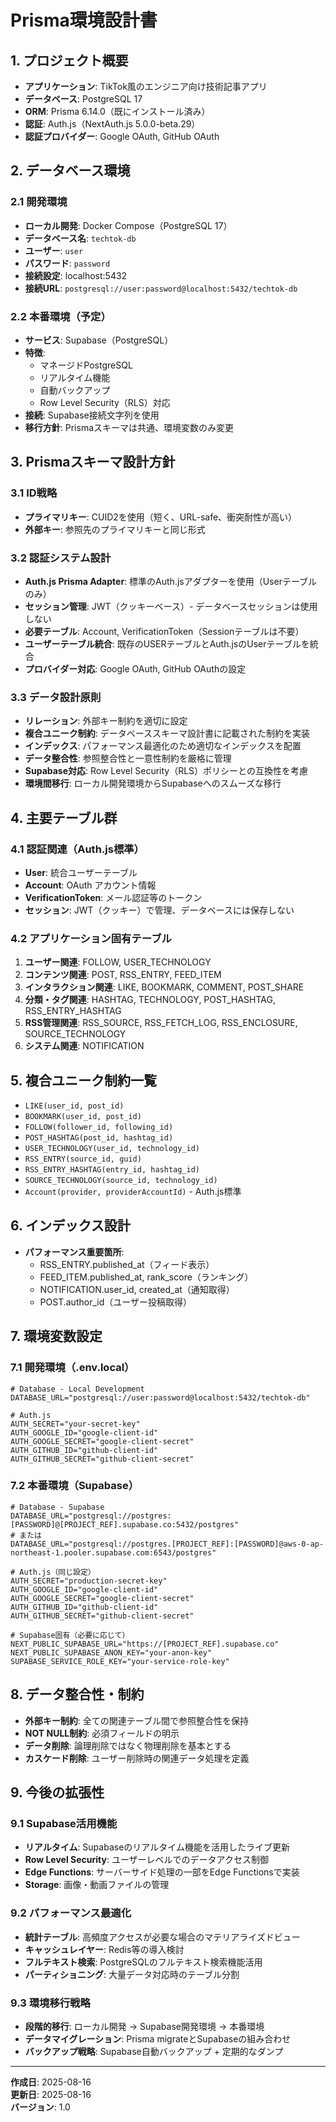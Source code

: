 # Prisma環境設計書

## 1. プロジェクト概要
- **アプリケーション**: TikTok風のエンジニア向け技術記事アプリ
- **データベース**: PostgreSQL 17
- **ORM**: Prisma 6.14.0（既にインストール済み）
- **認証**: Auth.js（NextAuth.js 5.0.0-beta.29）
- **認証プロバイダー**: Google OAuth, GitHub OAuth

## 2. データベース環境

### 2.1 開発環境
- **ローカル開発**: Docker Compose（PostgreSQL 17）
- **データベース名**: `techtok-db`
- **ユーザー**: `user`
- **パスワード**: `password`
- **接続設定**: localhost:5432
- **接続URL**: `postgresql://user:password@localhost:5432/techtok-db`

### 2.2 本番環境（予定）
- **サービス**: Supabase（PostgreSQL）
- **特徴**: 
  - マネージドPostgreSQL
  - リアルタイム機能
  - 自動バックアップ
  - Row Level Security（RLS）対応
- **接続**: Supabase接続文字列を使用
- **移行方針**: Prismaスキーマは共通、環境変数のみ変更

## 3. Prismaスキーマ設計方針

### 3.1 ID戦略
- **プライマリキー**: CUID2を使用（短く、URL-safe、衝突耐性が高い）
- **外部キー**: 参照先のプライマリキーと同じ形式

### 3.2 認証システム設計
- **Auth.js Prisma Adapter**: 標準のAuth.jsアダプターを使用（Userテーブルのみ）
- **セッション管理**: JWT（クッキーベース）- データベースセッションは使用しない
- **必要テーブル**: Account, VerificationToken（Sessionテーブルは不要）
- **ユーザーテーブル統合**: 既存のUSERテーブルとAuth.jsのUserテーブルを統合
- **プロバイダー対応**: Google OAuth, GitHub OAuthの設定

### 3.3 データ設計原則
- **リレーション**: 外部キー制約を適切に設定
- **複合ユニーク制約**: データベーススキーマ設計書に記載された制約を実装
- **インデックス**: パフォーマンス最適化のため適切なインデックスを配置
- **データ整合性**: 参照整合性と一意性制約を厳格に管理
- **Supabase対応**: Row Level Security（RLS）ポリシーとの互換性を考慮
- **環境間移行**: ローカル開発環境からSupabaseへのスムーズな移行

## 4. 主要テーブル群

### 4.1 認証関連（Auth.js標準）
- **User**: 統合ユーザーテーブル
- **Account**: OAuth アカウント情報
- **VerificationToken**: メール認証等のトークン
- **セッション**: JWT（クッキー）で管理、データベースには保存しない

### 4.2 アプリケーション固有テーブル
1. **ユーザー関連**: FOLLOW, USER_TECHNOLOGY
2. **コンテンツ関連**: POST, RSS_ENTRY, FEED_ITEM
3. **インタラクション関連**: LIKE, BOOKMARK, COMMENT, POST_SHARE
4. **分類・タグ関連**: HASHTAG, TECHNOLOGY, POST_HASHTAG, RSS_ENTRY_HASHTAG
5. **RSS管理関連**: RSS_SOURCE, RSS_FETCH_LOG, RSS_ENCLOSURE, SOURCE_TECHNOLOGY
6. **システム関連**: NOTIFICATION

## 5. 複合ユニーク制約一覧
- `LIKE(user_id, post_id)`
- `BOOKMARK(user_id, post_id)`
- `FOLLOW(follower_id, following_id)`
- `POST_HASHTAG(post_id, hashtag_id)`
- `USER_TECHNOLOGY(user_id, technology_id)`
- `RSS_ENTRY(source_id, guid)`
- `RSS_ENTRY_HASHTAG(entry_id, hashtag_id)`
- `SOURCE_TECHNOLOGY(source_id, technology_id)`
- `Account(provider, providerAccountId)` - Auth.js標準

## 6. インデックス設計
- **パフォーマンス重要箇所**:
  - RSS_ENTRY.published_at（フィード表示）
  - FEED_ITEM.published_at, rank_score（ランキング）
  - NOTIFICATION.user_id, created_at（通知取得）
  - POST.author_id（ユーザー投稿取得）

## 7. 環境変数設定

### 7.1 開発環境（.env.local）
```
# Database - Local Development
DATABASE_URL="postgresql://user:password@localhost:5432/techtok-db"

# Auth.js
AUTH_SECRET="your-secret-key"
AUTH_GOOGLE_ID="google-client-id"
AUTH_GOOGLE_SECRET="google-client-secret"
AUTH_GITHUB_ID="github-client-id"
AUTH_GITHUB_SECRET="github-client-secret"
```

### 7.2 本番環境（Supabase）
```
# Database - Supabase
DATABASE_URL="postgresql://postgres:[PASSWORD]@[PROJECT_REF].supabase.co:5432/postgres"
# または
DATABASE_URL="postgresql://postgres.[PROJECT_REF]:[PASSWORD]@aws-0-ap-northeast-1.pooler.supabase.com:6543/postgres"

# Auth.js（同じ設定）
AUTH_SECRET="production-secret-key"
AUTH_GOOGLE_ID="google-client-id"
AUTH_GOOGLE_SECRET="google-client-secret"  
AUTH_GITHUB_ID="github-client-id"
AUTH_GITHUB_SECRET="github-client-secret"

# Supabase固有（必要に応じて）
NEXT_PUBLIC_SUPABASE_URL="https://[PROJECT_REF].supabase.co"
NEXT_PUBLIC_SUPABASE_ANON_KEY="your-anon-key"
SUPABASE_SERVICE_ROLE_KEY="your-service-role-key"
```

## 8. データ整合性・制約
- **外部キー制約**: 全ての関連テーブル間で参照整合性を保持
- **NOT NULL制約**: 必須フィールドの明示
- **データ削除**: 論理削除ではなく物理削除を基本とする
- **カスケード削除**: ユーザー削除時の関連データ処理を定義

## 9. 今後の拡張性

### 9.1 Supabase活用機能
- **リアルタイム**: Supabaseのリアルタイム機能を活用したライブ更新
- **Row Level Security**: ユーザーレベルでのデータアクセス制御
- **Edge Functions**: サーバーサイド処理の一部をEdge Functionsで実装
- **Storage**: 画像・動画ファイルの管理

### 9.2 パフォーマンス最適化
- **統計テーブル**: 高頻度アクセスが必要な場合のマテリアライズドビュー
- **キャッシュレイヤー**: Redis等の導入検討
- **フルテキスト検索**: PostgreSQLのフルテキスト検索機能活用
- **パーティショニング**: 大量データ対応時のテーブル分割

### 9.3 環境移行戦略
- **段階的移行**: ローカル開発 → Supabase開発環境 → 本番環境
- **データマイグレーション**: Prisma migrateとSupabaseの組み合わせ
- **バックアップ戦略**: Supabase自動バックアップ + 定期的なダンプ

---

**作成日**: 2025-08-16  
**更新日**: 2025-08-16  
**バージョン**: 1.0